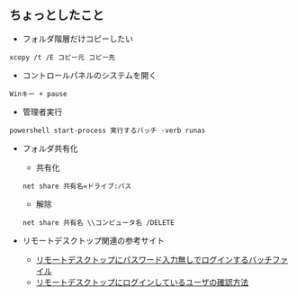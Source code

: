 ﻿## ちょっとしたこと

* フォルダ階層だけコピーしたい
```
xcopy /t /E コピー元 コピー先
```


* コントロールパネルのシステムを開く
```
Winキー + pause
```

* 管理者実行
```
powershell start-process 実行するバッチ -verb runas
```

* フォルダ共有化
  - 共有化
  ```
  net share 共有名=ドライブ:パス
  ```
  - 解除
  ```
  net share 共有名 \\コンピュータ名 /DELETE
  ```

* リモートデスクトップ関連の参考サイト
  - [リモートデスクトップにパスワード入力無しでログインするバッチファイル](https://orebibou.com/2015/06/%E3%83%AA%E3%83%A2%E3%83%BC%E3%83%88%E3%83%87%E3%82%B9%E3%82%AF%E3%83%88%E3%83%83%E3%83%97%E3%81%AB%E3%83%91%E3%82%B9%E3%83%AF%E3%83%BC%E3%83%89%E5%85%A5%E5%8A%9B%E7%84%A1%E3%81%97%E3%81%A7%E3%83%AD/)
  - [リモートデスクトップにログインしているユーザの確認方法](https://social.technet.microsoft.com/Forums/ja-JP/12538f0f-f487-42ea-a697-6ef733134c73/12522125141254012488124871247312463124881248312503123951252512?forum=w7itprogeneralja)